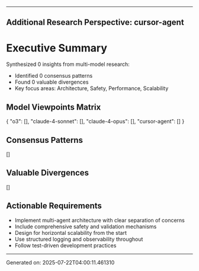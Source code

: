 
---
## Additional Research Perspective: cursor-agent


# Executive Summary

Synthesized 0 insights from multi-model research:
- Identified 0 consensus patterns
- Found 0 valuable divergences
- Key focus areas: Architecture, Safety, Performance, Scalability


## Model Viewpoints Matrix

{
  "o3": [],
  "claude-4-sonnet": [],
  "claude-4-opus": [],
  "cursor-agent": []
}

## Consensus Patterns

[]

## Valuable Divergences

[]

## Actionable Requirements

- Implement multi-agent architecture with clear separation of concerns
- Include comprehensive safety and validation mechanisms
- Design for horizontal scalability from the start
- Use structured logging and observability throughout
- Follow test-driven development practices

---
Generated on: 2025-07-22T04:00:11.461310
